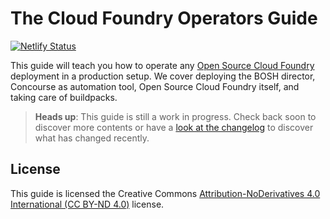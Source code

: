 # The Cloud Foundry Operators Guide

[![Netlify Status](https://api.netlify.com/api/v1/badges/f607b5b6-9f1a-4727-843b-bc17f109ef3e/deploy-status)](https://app.netlify.com/sites/cfops-guide/deploys)

This guide will teach you how to operate any [Open Source Cloud Foundry](https://docs.cloudfoundry.org) deployment in a production setup.
We cover deploying the BOSH director, Concourse as automation tool, Open Source Cloud Foundry itself, and taking care of buildpacks.

> **Heads up**: This guide is still a work in progress. 
> Check back soon to discover more contents or have a [look at the changelog](changelog.md) to discover what has changed recently.



## License

This guide is licensed the Creative Commons [Attribution-NoDerivatives 4.0 International (CC BY-ND 4.0)](https://creativecommons.org/licenses/by-nd/4.0/) license.